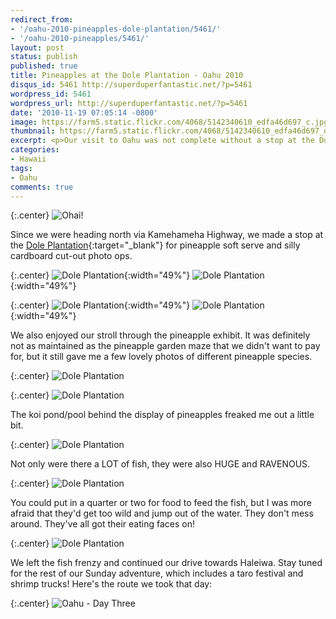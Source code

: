 ```yaml
---
redirect_from: 
- '/oahu-2010-pineapples-dole-plantation/5461/'
- '/oahu-2010-pineapples/5461/'
layout: post
status: publish
published: true
title: Pineapples at the Dole Plantation - Oahu 2010
disqus_id: 5461 http://superduperfantastic.net/?p=5461
wordpress_id: 5461
wordpress_url: http://superduperfantastic.net/?p=5461
date: '2010-11-19 07:05:14 -0800'
image: https://farm5.static.flickr.com/4068/5142340610_edfa46d697_c.jpg
thumbnail: https://farm5.static.flickr.com/4068/5142340610_edfa46d697_q.jpg
excerpt: <p>Our visit to Oahu was not complete without a stop at the Dole plantation for Dole Whips!</p>
categories:
- Hawaii
tags:
- Oahu
comments: true
---
```

{:.center}
![Ohai!](https://farm5.static.flickr.com/4148/5141733347_a03262e817_b.jpg)

Since we were heading north via Kamehameha Highway, we made a stop at the [Dole Plantation](http://www.dole-plantation.com/){:target="_blank"} for pineapple soft serve and silly cardboard cut-out photo ops.

{:.center}
![Dole Plantation](https://farm2.static.flickr.com/1391/5142337714_3d032c2ed4.jpg){:width="49%"} ![Dole Plantation](https://farm2.static.flickr.com/1362/5142339138_9e64e526d0.jpg){:width="49%"}

{:.center}
![Dole Plantation](https://farm2.static.flickr.com/1191/5141734627_8ca39400dd.jpg){:width="49%"} ![Dole Plantation](https://farm2.static.flickr.com/1067/5141734879_df5c95ea25.jpg){:width="49%"}

We also enjoyed our stroll through the pineapple exhibit. It was definitely not as maintained as the pineapple garden maze that we didn't want to pay for, but it still gave me a few lovely photos of different pineapple species.

{:.center}
![](https://farm5.static.flickr.com/4068/5142340610_edfa46d697_b.jpg "Dole Plantation")

{:.center}
![](https://farm5.static.flickr.com/4003/5142340968_4f6ccfe696_b.jpg "Dole Plantation")

The koi pond/pool behind the display of pineapples freaked me out a little bit.

{:.center}
![](https://farm5.static.flickr.com/4007/5130693280_612851d5da_b.jpg "Dole Plantation")

Not only were there a LOT of fish, they were also HUGE and RAVENOUS.

{:.center}
![](https://farm2.static.flickr.com/1400/5141735897_83cdca1a4b_b.jpg "Dole Plantation")

You could put in a quarter or two for food to feed the fish, but I was more afraid that they'd get too wild and jump out of the water. They don't mess around. They've all got their eating faces on!

{:.center}
![](https://farm5.static.flickr.com/4053/5142340054_dd89f86c64_b.jpg "Dole Plantation")

We left the fish frenzy and continued our drive towards Haleiwa. Stay tuned for the rest of our Sunday adventure, which includes a taro festival and shrimp trucks! Here's the route we took that day:

{:.center}
![](https://farm5.static.flickr.com/4005/5149229685_77b9504433_b.jpg "Oahu - Day Three")